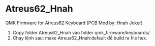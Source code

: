# Atreus62_Hnah
QMK Firmware for Atreus62 Keyboard (PCB Mod by: Hnah Joker)

1. Copy folder Atreus62_Hnah vào folder qmk_firmware/keyboards/
2. Chạy lệnh sau: make Atreus62_Hnah:default để build ra file hex.
